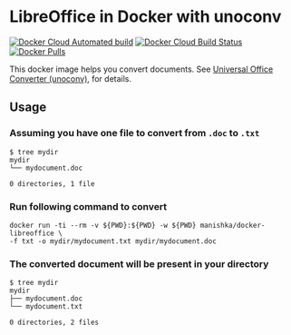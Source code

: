 # LibreOffice in Docker with unoconv

[![Docker Cloud Automated build](https://img.shields.io/docker/cloud/automated/manishka/docker-libreoffice)](https://hub.docker.com/r/manishka/docker-libreoffice/builds)
[![Docker Cloud Build Status](https://img.shields.io/docker/cloud/build/manishka/docker-libreoffice)](https://hub.docker.com/r/manishka/docker-libreoffice/builds)
[![Docker Pulls](https://img.shields.io/docker/pulls/manishka/docker-libreoffice)](https://hub.docker.com/r/manishka/docker-libreoffice)

This docker image helps you convert documents. See [Universal Office Converter (unoconv)](https://github.com/dagwieers/unoconv), for details.

## Usage

### Assuming you have one file to convert from `.doc` to `.txt`
```
$ tree mydir
mydir
└── mydocument.doc

0 directories, 1 file
```


### Run following command to convert

```
docker run -ti --rm -v ${PWD}:${PWD} -w ${PWD} manishka/docker-libreoffice \
-f txt -o mydir/mydocument.txt mydir/mydocument.doc
```

### The converted document will be present in your directory
```
$ tree mydir
mydir
├── mydocument.doc
└── mydocument.txt

0 directories, 2 files
```
